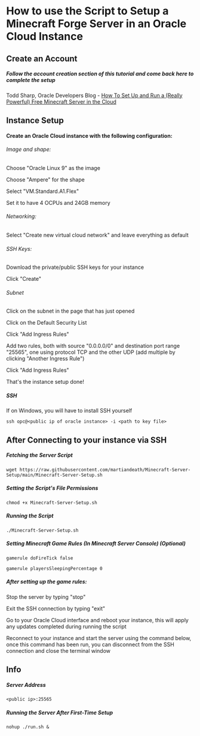 # How to use the Script to Setup a Minecraft Forge Server in an Oracle Cloud Instance

## Create an Account

##### Follow the account creation section of this tutorial and come back here to complete the setup

Todd Sharp, Oracle Developers Blog - [How To Set Up and Run a (Really Powerful) Free Minecraft Server in the Cloud](https://blogs.oracle.com/developers/post/how-to-set-up-and-run-a-really-powerful-free-minecraft-server-in-the-cloud)

## Instance Setup

#### Create an Oracle Cloud instance with the following configuration:

###### Image and shape:

Choose "Oracle Linux 9" as the image

Choose "Ampere" for the shape

Select "VM.Standard.A1.Flex"

Set it to have 4 OCPUs and 24GB memory

###### Networking:

Select "Create new virtual cloud network" and leave everything as default

###### SSH Keys:

Download the private/public SSH keys for your instance

Click "Create"

###### Subnet

Click on the subnet in the page that has just opened

Click on the Default Security List

Click "Add Ingress Rules"

Add two rules, both with source "0.0.0.0/0" and destination port range "25565", one using protocol TCP and the other UDP (add multiple by clicking "Another Ingress Rule")

Click "Add Ingress Rules"

That's the instance setup done!

##### SSH

If on Windows, you will have to install SSH yourself

```shell
ssh opc@<public ip of oracle instance> -i <path to key file>
```

## After Connecting to your instance via SSH

##### Fetching the Server Script

```shell
wget https://raw.githubusercontent.com/martiandeath/Minecraft-Server-Setup/main/Minecraft-Server-Setup.sh
```

##### Setting the Script's File Permissions

```shell
chmod +x Minecraft-Server-Setup.sh
```

##### Running the Script

```shell
./Minecraft-Server-Setup.sh
```

##### Setting Minecraft Game Rules (In Minecraft Server Console) (Optional)

```
gamerule doFireTick false
```
```
gamerule playersSleepingPercentage 0
```

##### After setting up the game rules:

Stop the server by typing "stop"

Exit the SSH connection by typing "exit"

Go to your Oracle Cloud interface and reboot your instance, this will apply any updates completed during running the script

Reconnect to your instance and start the server using the command below, once this command has been run, you can disconnect from the SSH connection and close the terminal window

## Info

##### Server Address

```shell
<public ip>:25565
```

##### Running the Server After First-Time Setup

```shell
nohup ./run.sh &
```
